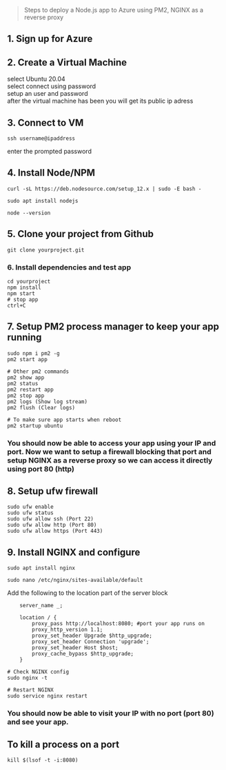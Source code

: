 > Steps to deploy a Node.js app to Azure using PM2, NGINX as a reverse proxy

## 1. Sign up for Azure


## 2. Create a Virtual Machine
 select Ubuntu 20.04<br>
 select connect using password<br>
 setup an user and password<br>
 after the virtual machine has been you will get its public ip adress
 
## 3. Connect to VM
 ```
ssh username@ipaddress
```
enter the prompted password

## 4. Install Node/NPM
```
curl -sL https://deb.nodesource.com/setup_12.x | sudo -E bash -

sudo apt install nodejs

node --version
```

## 5. Clone your project from Github
```
git clone yourproject.git
```

### 6. Install dependencies and test app
```
cd yourproject
npm install
npm start
# stop app
ctrl+C
```

## 7. Setup PM2 process manager to keep your app running
```
sudo npm i pm2 -g
pm2 start app

# Other pm2 commands
pm2 show app
pm2 status
pm2 restart app
pm2 stop app
pm2 logs (Show log stream)
pm2 flush (Clear logs)

# To make sure app starts when reboot
pm2 startup ubuntu
```
### You should now be able to access your app using your IP and port. Now we want to setup a firewall blocking that port and setup NGINX as a reverse proxy so we can access it directly using port 80 (http)

## 8. Setup ufw firewall
```
sudo ufw enable
sudo ufw status
sudo ufw allow ssh (Port 22)
sudo ufw allow http (Port 80)
sudo ufw allow https (Port 443)
```

## 9. Install NGINX and configure
```
sudo apt install nginx

sudo nano /etc/nginx/sites-available/default
```
Add the following to the location part of the server block
```
    server_name _;

    location / {
        proxy_pass http://localhost:8080; #port your app runs on
        proxy_http_version 1.1;
        proxy_set_header Upgrade $http_upgrade;
        proxy_set_header Connection 'upgrade';
        proxy_set_header Host $host;
        proxy_cache_bypass $http_upgrade;
    }
```
```
# Check NGINX config
sudo nginx -t

# Restart NGINX
sudo service nginx restart
```

### You should now be able to visit your IP with no port (port 80) and see your app.

## To kill a process on a port 
```
kill $(lsof -t -i:8080)
```
